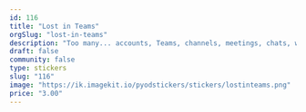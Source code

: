 ```yaml
---
id: 116
title: "Lost in Teams"
orgSlug: "lost-in-teams"
description: "Too many... accounts, Teams, channels, meetings, chats, windows, tabs... and you are lost? We as well. "
draft: false
community: false
type: stickers
slug: "116"
image: "https://ik.imagekit.io/pyodstickers/stickers/lostinteams.png"
price: "3.00"
---
```

